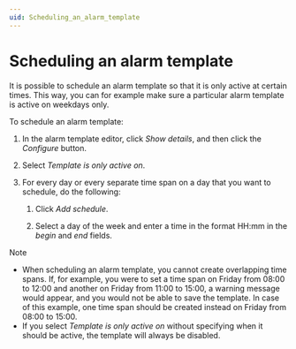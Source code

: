 ```yaml
---
uid: Scheduling_an_alarm_template
---
```


# Scheduling an alarm template

It is possible to schedule an alarm template so that it is only active at certain times. This way, you can for example make sure a particular alarm template is active on weekdays only.

To schedule an alarm template:

1. In the alarm template editor, click *Show details*, and then click the *Configure* button.

1. Select *Template is only active on*.

1. For every day or every separate time span on a day that you want to schedule, do the following:

   1. Click *Add schedule*.

   1. Select a day of the week and enter a time in the format HH:mm in the *begin* and *end* fields.

> [!NOTE]
>
> - When scheduling an alarm template, you cannot create overlapping time spans. If, for example, you were to set a time span on Friday from 08:00 to 12:00 and another on Friday from 11:00 to 15:00, a warning message would appear, and you would not be able to save the template. In case of this example, one time span should be created instead on Friday from 08:00 to 15:00.
> - If you select *Template is only active on* without specifying when it should be active, the template will always be disabled.
